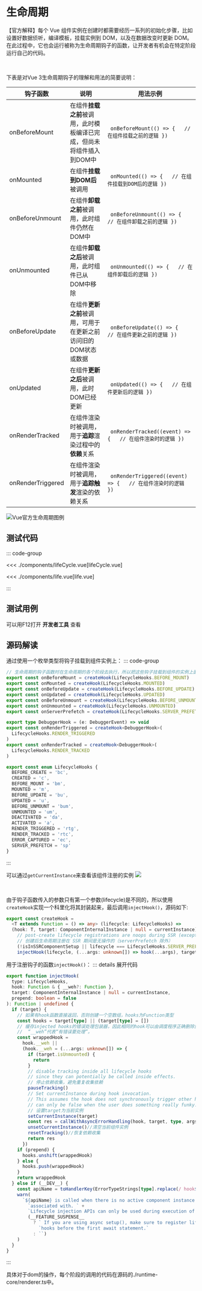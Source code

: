 # 生命周期


【官方解释】每个 Vue 组件实例在创建时都需要经历一系列的初始化步骤，比如设置好数据侦听，编译模板，挂载实例到 DOM，以及在数据改变时更新 DOM。在此过程中，它也会运行被称为生命周期钩子的函数，让开发者有机会在特定阶段运行自己的代码。

<br/>

下表是对Vue 3生命周期钩子的理解和用法的简要说明：

| 钩子函数 |                说明               |       用法示例       |
| ----------------- | ------------------------------------------------------------ | ------------------------------------------------------------ |
| onBeforeMount     | 在组件**挂载之前**被调用，此时模板编译已完成，但尚未将组件插入到DOM中 | ``` onBeforeMount(() => {   // 在组件挂载之前的逻辑 })``` |
| onMounted         | 在组件**挂载到DOM后**被调用                                      | ``` onMounted(() => {   // 在组件挂载到DOM后的逻辑 })``` |
| onBeforeUnmount   | 在组件**卸载之前**被调用，此时组件仍然在DOM中                    | ``` onBeforeUnmount(() => {   // 在组件卸载之前的逻辑 })``` |
| onUnmounted       | 在组件**卸载之后**被调用，此时组件已从DOM中移除                     | ``` onUnmounted(() => {   // 在组件卸载后的逻辑 })``` |
| onBeforeUpdate    | 在组件**更新之前**被调用，可用于在更新之前访问旧的DOM状态或数据    | ``` onBeforeUpdate(() => {   // 在组件更新之前的逻辑 })``` |
| onUpdated         | 在组件**更新之后**被调用，此时DOM已经更新                           | ``` onUpdated(() => {   // 在组件更新后的逻辑 })``` |
| onRenderTracked   | 在组件渲染时被调用，用于**追踪**渲染过程中的**依赖**关系             | ``` onRenderTracked((event) => {   // 在组件渲染时的逻辑 })``` |
| onRenderTriggered | 在组件渲染时被调用，用于**追踪触发**渲染的依赖关系               | ``` onRenderTriggered((event) => {   // 在组件渲染时的逻辑 })``` |




![Vue官方生命周期图例](https://cn.vuejs.org/assets/lifecycle_zh-CN.W0MNXI0C.png)

## 测试代码
::: code-group

<<< ./components/lifeCycle.vue[lifeCycle.vue]

<<< ./components/life.vue[life.vue]

:::

## 测试用例

可以用F12打开 **开发者工具** 查看

<script setup>
import lifeCycle from './components/lifeCycle.vue'
</script>

<lifeCycle />


## 源码解读

通过使用一个枚举类型将钩子挂载到组件实例上：
::: code-group
```typescript [./apiLifecycle.ts]
// 生命周期的钩子函数时在生命周期的各个阶段去执行，所以把这些钩子挂载到组件的实例上面
export const onBeforeMount = createHook(LifecycleHooks.BEFORE_MOUNT)
export const onMounted = createHook(LifecycleHooks.MOUNTED)
export const onBeforeUpdate = createHook(LifecycleHooks.BEFORE_UPDATE)
export const onUpdated = createHook(LifecycleHooks.UPDATED)
export const onBeforeUnmount = createHook(LifecycleHooks.BEFORE_UNMOUNT)
export const onUnmounted = createHook(LifecycleHooks.UNMOUNTED)
export const onServerPrefetch = createHook(LifecycleHooks.SERVER_PREFETCH)

export type DebuggerHook = (e: DebuggerEvent) => void
export const onRenderTriggered = createHook<DebuggerHook>(
  LifecycleHooks.RENDER_TRIGGERED
)
export const onRenderTracked = createHook<DebuggerHook>(
  LifecycleHooks.RENDER_TRACKED
)
```

```typescript [LifecycleHooks]
export const enum LifecycleHooks {
  BEFORE_CREATE = 'bc',
  CREATED = 'c',
  BEFORE_MOUNT = 'bm',
  MOUNTED = 'm',
  BEFORE_UPDATE = 'bu',
  UPDATED = 'u',
  BEFORE_UNMOUNT = 'bum',
  UNMOUNTED = 'um',
  DEACTIVATED = 'da',
  ACTIVATED = 'a',
  RENDER_TRIGGERED = 'rtg',
  RENDER_TRACKED = 'rtc',
  ERROR_CAPTURED = 'ec',
  SERVER_PREFETCH = 'sp'
}
```
:::

可以通过`getCurrentInstance`来查看该组件注册的实例
![](https://cdn.jsdelivr.net/gh/hr1201/img@main/imgs/202310112117142.png)

<br/>

由于钩子函数传入的参数只有第一个参数(lifecycle)是不同的，所以使用`createHook`实现一个科里化将其封装起来，最后调用`injectHook()`，源码如下:
```typescript
export const createHook =
  <T extends Function = () => any> (lifecycle: LifecycleHooks) =>
  (hook: T, target: ComponentInternalInstance | null = currentInstance) =>
    // post-create lifecycle registrations are noops during SSR (except for serverPrefetch)
    // 创建后生命周期注册在 SSR 期间是无操作的（serverPrefetch 除外）
    (!isInSSRComponentSetup || lifecycle === LifecycleHooks.SERVER_PREFETCH) &&
    injectHook(lifecycle, (...args: unknown[]) => hook(...args), target)
```

用于注册钩子的函数`injectHook()`：
::: details 展开代码
```typescript [injectHook]
export function injectHook(
  type: LifecycleHooks,
  hook: Function & { __weh?: Function },
  target: ComponentInternalInstance | null = currentInstance,
  prepend: boolean = false
): Function | undefined {
  if (target) {
    // 如果有hook函数直接返回，否则创建一个空数组，hooks为Function类型
    const hooks = target[type] || (target[type] = [])
    // 缓存injected hooks的错误处理包装器，因此相同的hook可以由调度程序正确删除重复数据。
    //  “__weh”代表“有错误要处理”。
    const wrappedHook =
      hook.__weh ||
      (hook.__weh = (...args: unknown[]) => {
        if (target.isUnmounted) {
          return
        }
        // disable tracking inside all lifecycle hooks
        // since they can potentially be called inside effects.
        // 停止依赖收集，避免重复收集依赖
        pauseTracking()
        // Set currentInstance during hook invocation.
        // This assumes the hook does not synchronously trigger other hooks, which
        // can only be false when the user does something really funky.
        // 设置target为当前实例
        setCurrentInstance(target)
        const res = callWithAsyncErrorHandling(hook, target, type, args)
        unsetCurrentInstance()//清空当前组件实例
        resetTracking()//恢复依赖收集
        return res
      })
    if (prepend) {
      hooks.unshift(wrappedHook)
    } else {
      hooks.push(wrappedHook)
    }
    return wrappedHook
  } else if (__DEV__) {
    const apiName = toHandlerKey(ErrorTypeStrings[type].replace(/ hook$/, ''))
    warn(
      `${apiName} is called when there is no active component instance to be ` +
        `associated with. ` +
        `Lifecycle injection APIs can only be used during execution of setup().` +
        (__FEATURE_SUSPENSE__
          ? ` If you are using async setup(), make sure to register lifecycle ` +
            `hooks before the first await statement.`
          : ``)
    )
  }
}
```
:::


具体对于dom的操作，每个阶段的调用的代码在源码的./runtime-core/renderer.ts中。